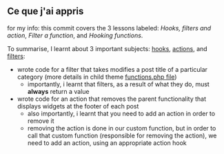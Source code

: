 [wordpress-hooks-link]: https://developer.wordpress.org/plugins/hooks/
[wordpress-actions-link]: https://developer.wordpress.org/plugins/hooks/actions/
[wordpress-filters-link]: https://developer.wordpress.org/plugins/hooks/filters/
## Ce que j'ai appris

for my info: this commit covers the 3 lessons labeled: *Hooks, filters and action*, *Filter a function*, and *Hooking functions*.

To summarise, I learnt about 3 important subjects: [hooks][wordpress-hooks-link], [actions][wordpress-actions-link], and [filters][wordpress-filters-link]:

- wrote code for a filter that takes modifies a post title of a particular category (more details in child theme [functions.php file](themes/twentynineteen-child/functions.php))
  - importantly, i learnt that filters, as a result of what they do, must **always** return a value
- wrote code for an action that removes the parent functionality that displays widgets at the footer of each post
  - also importantly, i learnt that you need to add an action in order to remove it
  - removing the action is done in our custom function, but in order to call that custom function (responsible for removing the action), we need to add an action, using an appropriate action hook
